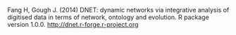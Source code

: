 Fang H, Gough J. (2014) DNET: dynamic networks via integrative analysis of digitised data in terms of network, ontology and evolution. R package version 1.0.0. http://dnet.r-forge.r-project.org

